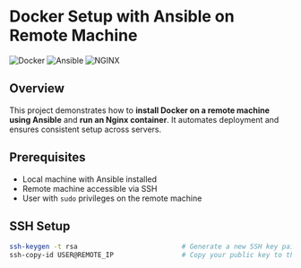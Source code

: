 
# Docker Setup with Ansible on Remote Machine

![Docker](https://img.shields.io/badge/Docker-Aqua?logo=docker&logoColor=white)
![Ansible](https://img.shields.io/badge/Ansible-Red?logo=ansible&logoColor=white)
![NGINX](https://img.shields.io/badge/Nginx-Orange?logo=nginx&logoColor=white)

## Overview
This project demonstrates how to **install Docker on a remote machine using Ansible** and **run an Nginx container**. It automates deployment and ensures consistent setup across servers.

## Prerequisites
- Local machine with Ansible installed  
- Remote machine accessible via SSH  
- User with `sudo` privileges on the remote machine
## SSH Setup
```bash
ssh-keygen -t rsa                          # Generate a new SSH key pair on your local machine
ssh-copy-id USER@REMOTE_IP                 # Copy your public key to the remote machine's ~/.ssh/authorized_keys

